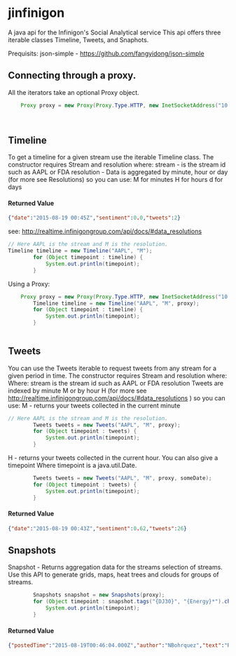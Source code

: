 # jinfinigon
A java api for  the Infinigon's Social Analytical service
This api offers three iterable classes Timeline, Tweets, and Snaphots. 

Prequisits: json-simple - https://github.com/fangyidong/json-simple


## Connecting through a proxy.
All the iterators take an optional Proxy object.

```java
	Proxy proxy = new Proxy(Proxy.Type.HTTP, new InetSocketAddress("10.38.89.25", 8080));
	
	
```



## Timeline

To get a timeline for a given stream use the iterable Timeline class.
The constructor requires Stream and resolution where:
stream - is the stream id such as AAPL or FDA
resolution  - Data is aggregated by minute, hour or day (for more see Resolutions) so you can use:
M for minutes
H for hours
d for days

#### Returned Value
```json
{"date":"2015-08-19 00:45Z","sentiment":0.0,"tweets":2}
```



see: http://realtime.infinigongroup.com/api/docs/#data_resolutions

```java
// Here AAPL is the stream and M is the resolution.
Timeline timeline = new Timeline("AAPL", "M");
		for (Object timepoint : timeline) {
			System.out.println(timepoint);
		}
```

Using a Proxy: 

```java
	Proxy proxy = new Proxy(Proxy.Type.HTTP, new InetSocketAddress("10.38.89.25", 8080));
		Timeline timeline = new Timeline("AAPL", "M", proxy);
		for (Object timepoint : timeline) {
			System.out.println(timepoint);
		}
		
```


## Tweets

You can use the Tweets iterable  to request tweets from any stream for a given period in time.
The constructor requires Stream and resolution where:
Where:
stream
is the stream id such as AAPL or FDA
resolution
Tweets are indexed by minute M or by hour H (for more see http://realtime.infinigongroup.com/api/docs/#data_resolutions
) so you can use:
M - returns your tweets collected in the current minute


```java
// Here AAPL is the stream and M is the resolution.
		Tweets tweets = new Tweets("AAPL", "M", proxy);
		for (Object timepoint : tweets) {
			System.out.println(timepoint);
		}
```


H - returns your tweets collected in the current hour.
You can also give a timepoint
Where timepoint is a java.util.Date. 

```java
		Tweets tweets = new Tweets("AAPL", "M", proxy, someDate);
		for (Object timepoint : tweets) {
			System.out.println(timepoint);
		}
```

#### Returned Value
```json
{"date":"2015-08-19 00:43Z","sentiment":0.62,"tweets":26}
```

## Snapshots

Snapshot - Returns aggregation data for the streams selection of streams. Use this API to generate grids, maps, heat trees and clouds for groups of streams.
```java
		Snapshots snapshot = new Snapshots(proxy);
		for (Object timepoint : snapshot.tags("{DJ30}", "{Energy}*").change_3(5)) {
			System.out.println(timepoint);
		}
```


#### Returned Value
```json
{"postedTime":"2015-08-19T00:46:04.000Z","author":"NBohrquez","text":"RT @somosinocentes: La innovación es lo que distingue a un líder de los demás. (Steve Jobs)","avatar":"https:\/\/pbs.twimg.com\/profile_images\/3285028797\/e6822aeea28084c15995734ab23375c4_normal.jpeg"}
```
